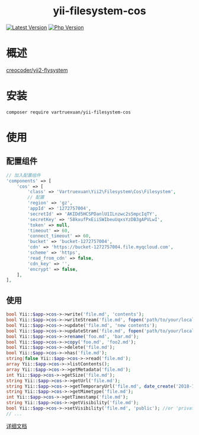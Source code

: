 <div style="text-align: center"> <h1>yii-filesystem-cos</h1> </div>  

<a href="https://packagist.org/packages/vartruexuan/yii-filesystem-cos" rel="nofollow"><img src="https://badgen.net/github/release/vartruexuan/yii-filesystem-cos" alt="Latest Version" data-canonical-src="https://badgen.net/github/release/vartruexuan/yii-filesystem-cos" style="max-width: 100%;"></a>
<a href="https://www.php.net" rel="nofollow"><img src="https://img.shields.io/badge/php-%3E=7.4-brightgreen.svg?maxAge=2592000" alt="Php Version" data-canonical-src="https://img.shields.io/badge/php-%3E=7.4-brightgreen.svg?maxAge=2592000" style="max-width: 100%;"></a>

# 概述
[creocoder/yii2-flysystem](https://github.com/creocoder/yii2-flysystem)

# 安装

```shell
composer require vartruexuan/yii-filesystem-cos
```

# 使用

## 配置组件

```php
// 加入配置组件
'components' => [
    'cos' => [
        'class' => 'Vartruexuan\Yii2\Filesystem\Cos\Filesystem',
        // 配置
        'region' => 'gz',
        'appId' => '1272757004',
        'secretId' => 'AKIDd5HCSPDanlU1ILnzwc2sSmpcIqTY',
        'secretKey' => '58kxufPxEiiSWIbeuUqxsYzDB3gAPVLwI',
        'token' => null,
        'timeout' => 60,
        'connect_timeout' => 60,
        'bucket' => 'bucket-1272757004',
        'cdn' => 'https://bucket-1272757004.file.myqcloud.com',
        'scheme' => 'https',
        'read_from_cdn' => false,
        'cdn_key' => '',
        'encrypt' => false,
    ],
],
```
## 使用
```php   
bool Yii::$app->cos->->write('file.md', 'contents');
bool Yii::$app->cos->->writeStream('file.md', fopen('path/to/your/local/file.jpg', 'r'));
bool Yii::$app->cos->->update('file.md', 'new contents');
bool Yii::$app->cos->->updateStram('file.md', fopen('path/to/your/local/file.jpg', 'r'));
bool Yii::$app->cos->->rename('foo.md', 'bar.md');
bool Yii::$app->cos->->copy('foo.md', 'foo2.md');
bool Yii::$app->cos->->delete('file.md');
bool Yii::$app->cos->->has('file.md');
string|false Yii::$app->cos->->read('file.md');
array Yii::$app->cos->->listContents();
array Yii::$app->cos->->getMetadata('file.md');
int Yii::$app->cos->->getSize('file.md');
string Yii::$app->cos->->getUrl('file.md'); 
string Yii::$app->cos->->getTemporaryUrl('file.md', date_create('2018-12-31 18:12:31')); 
string Yii::$app->cos->->getMimetype('file.md');
int Yii::$app->cos->->getTimestamp('file.md');
string Yii::$app->cos->->getVisibility('file.md');
bool Yii::$app->cos->->setVisibility('file.md', 'public'); //or 'private', 'default'
// ...
``` 
[详细文档](https://flysystem.thephpleague.com/api/)
